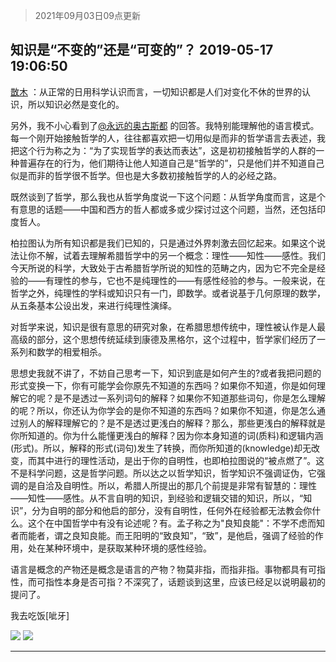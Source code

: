 > 2021年09月03日09点更新
<link rel="stylesheet" href="https://cdn.jsdelivr.net/gh/taotie6/sampleJSON@main/css/photo_show.css">


 ## 知识是“不变的”还是“可变的”？ 2019-05-17 19:06:50

 [㪚木](https://www.coolapk.com/feed/11769486?shareKey=MGIyMTQ5YWUwMjYxNjEzMTc0YjE~) ：从正常的日用科学认识而言，一切知识都是人们对变化不休的世界的认识，所以知识必然是变化的。

另外，我不小心看到了<a class="feed-link-uname" href="/u/永远的奥古斯都">@永远的奥古斯都</a> 的回答。我特别能理解他的语言模式。每一个刚开始接触哲学的人，往往都喜欢把一切用似是而非的哲学语言去表述，我把这个行为称之为<!--break-->：“为了实现哲学的表达而表达”，这是初初接触哲学的人群的一种普遍存在的行为，他们期待让他人知道自己是“哲学的”，只是他们并不知道自己似是而非的哲学很不哲学。但也是大多数初接触哲学的人的必经之路。

既然谈到了哲学，那么我也从哲学角度说一下这个问题：从哲学角度而言，这是个有意思的话题——中国和西方的哲人都或多或少探讨过这个问题，当然，还包括印度哲人。

柏拉图认为所有知识都是我们已知的，只是通过外界刺激去回忆起来。如果这个说法让你不解，试着去理解希腊哲学中的另一个概念：理性——知性——感性。我们今天所说的科学，大致处于古希腊哲学所说的知性的范畴之内，因为它不完全是经验的——有理性的参与，它也不是纯理性的——有感性经验的参与。一般来说，在哲学之外，纯理性的学科或知识只有一门，即数学。或者说基于几何原理的数学，从五条基本公设出发，来进行纯理性演绎。

对哲学来说，知识是很有意思的研究对象，在希腊思想传统中，理性被认作是人最高级的部分，这个思想传统延续到康德及黑格尔，这个过程中，哲学家们经历了一系列和数学的相爱相杀。

思想史我就不讲了，不妨自己思考一下，知识到底是如何产生的?或者我把问题的形式变换一下，你有可能学会你原先不知道的东西吗？如果你不知道，你是如何理解它的呢？是不是透过一系列词句的解释？如果你不知道那些词句，你是怎么理解的呢？所以，你还认为你学会的是你不知道的东西吗？如果你不知道，你是怎么通过别人的解释理解它的？是不是透过更浅白的解释？那么，那些更浅白的解释就是你所知道的。你为什么能懂更浅白的解释？因为你本身知道的词(质料)和逻辑内涵(形式)。所以，解释的形式(词句)发生了转换，而你所知道的(knowledge)却无改变，而其中进行的理性活动，是出于你的自明性，也即柏拉图说的“被点燃了”。这不是科学问题，这是哲学问题。所以达之以哲学知识，哲学知识不强调证伪，它强调的是自洽及自明性。所以，希腊人所提出的那几个前提是非常有智慧的：理性——知性——感性。从不言自明的知识，到经验和逻辑交错的知识，所以，“知识”，分为自明的部分和他启的部分，没有自明性，任何外在经验都无法教会你什么。这个在中国哲学中有没有论述呢？有。孟子称之为&quot;良知良能&quot;：不学不虑而知者而能者，谓之良知良能。而王阳明的“致良知”，“致”，是他启，强调了经验的作用，处在某种环境中，是获取某种环境的感性经验。

语言是概念的产物还是概念是语言的产物？物莫非指，而指非指。事物都具有可指性，而可指性本身是否可指？不深究了，话题谈到这里，应该已经足以说明最初的提问了。

我去吃饭[呲牙] 

<div class="album">
<img class="img-item" src="http://image.coolapk.com/feed/2019/0501/14/815749_3864_2043@340x323.gif" />
<img class="img-item" src="http://image.coolapk.com/feed/2019/0507/23/1081091_4496_9334@320x180.gif" />
</div>

 ------- 

